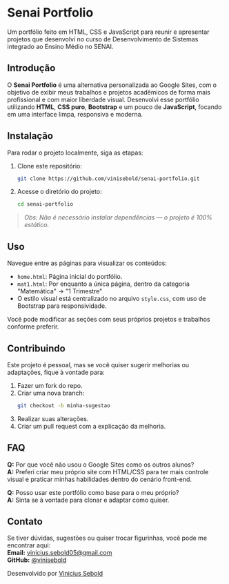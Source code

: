 # **Senai Portfolio**

Um portfólio feito em HTML, CSS e JavaScript para reunir e apresentar projetos que desenvolvi no curso de Desenvolvimento de Sistemas integrado ao Ensino Médio no SENAI.

## **Introdução**

O **Senai Portfolio** é uma alternativa personalizada ao Google Sites, com o objetivo de exibir meus trabalhos e projetos acadêmicos de forma mais profissional e com maior liberdade visual. Desenvolvi esse portfólio utilizando **HTML**, **CSS puro**, **Bootstrap** e um pouco de **JavaScript**, focando em uma interface limpa, responsiva e moderna.

## **Instalação**

Para rodar o projeto localmente, siga as etapas:

1. Clone este repositório:
   ```bash
   git clone https://github.com/vinisebold/senai-portfolio.git
   ```
2. Acesse o diretório do projeto:
   ```bash
   cd senai-portfolio
   ```

> *Obs: Não é necessário instalar dependências — o projeto é 100% estático.*

## **Uso**

Navegue entre as páginas para visualizar os conteúdos:

- `home.html`: Página inicial do portfólio.
- `mat1.html`: Por enquanto a única página, dentro da categoria "Matemática" -> "1 Trimestre"
- O estilo visual está centralizado no arquivo `style.css`, com uso de Bootstrap para responsividade.

Você pode modificar as seções com seus próprios projetos e trabalhos conforme preferir.

## **Contribuindo**

Este projeto é pessoal, mas se você quiser sugerir melhorias ou adaptações, fique à vontade para:

1. Fazer um fork do repo.
2. Criar uma nova branch:
   ```bash
   git checkout -b minha-sugestao
   ```
3. Realizar suas alterações.
4. Criar um pull request com a explicação da melhoria.


## **FAQ**

**Q:** Por que você não usou o Google Sites como os outros alunos?  
**A:** Preferi criar meu próprio site com HTML/CSS para ter mais controle visual e praticar minhas habilidades dentro do cenário front-end.

**Q:** Posso usar este portfólio como base para o meu próprio?  
**A:** Sinta se à vontade para clonar e adaptar como quiser.

## **Contato**

Se tiver dúvidas, sugestões ou quiser trocar figurinhas, você pode me encontrar aqui:  
**Email:** vinicius.sebold05@gmail.com  
**GitHub:** [@vinisebold](https://github.com/vinisebold)

Desenvolvido por [Vinicius Sebold](https://github.com/vinisebold)
